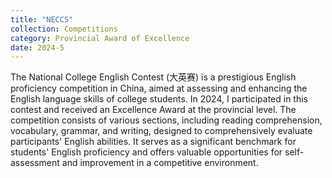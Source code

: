 ```yaml
---
title: "NECCS"
collection: Competitions
category: Provincial Award of Excellence
date: 2024-5
---
```


The National College English Contest (大英赛) is a prestigious English proficiency competition in China, aimed at assessing and enhancing the English language skills of college students. In 2024, I participated in this contest and received an Excellence Award at the provincial level. The competition consists of various sections, including reading comprehension, vocabulary, grammar, and writing, designed to comprehensively evaluate participants' English abilities. It serves as a significant benchmark for students' English proficiency and offers valuable opportunities for self-assessment and improvement in a competitive environment.
